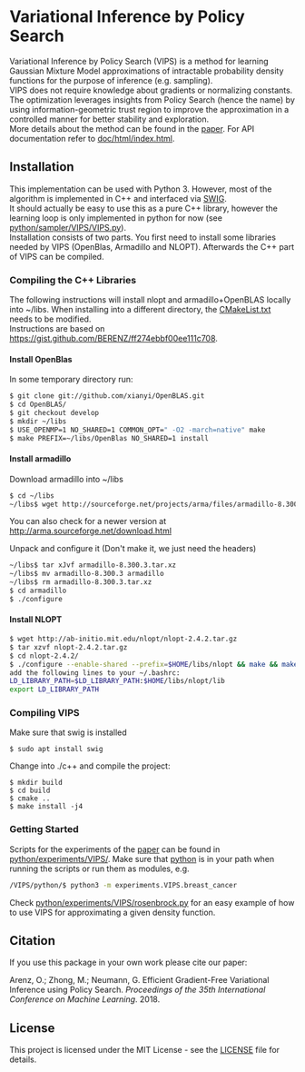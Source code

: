 # Variational Inference by Policy Search
Variational Inference by Policy Search (VIPS) is a method for learning Gaussian Mixture Model approximations of intractable probability density functions for the purpose of inference (e.g. sampling).<br>
VIPS does not require knowledge about gradients or normalizing constants. The optimization leverages insights from Policy Search (hence the name) by using information-geometric trust region to improve the approximation in a controlled manner for better stability and exploration.<br>
More details about the method can be found in the [paper](http://www.ausy.tu-darmstadt.de/uploads/Team/OlegArenz/VIPS.pdf).
For API documentation refer to [doc/html/index.html](doc/html/index.html).

## Installation
This implementation can be used with Python 3. However, most of the algorithm is implemented in C++ and interfaced via [SWIG](http://www.swig.org).<br>
It should actually be easy to use this as a pure C++ library, however the learning loop is only implemented in python for now (see [python/sampler/VIPS/VIPS.py](python/sampler/VIPS/VIPS.py)).<br>
Installation consists of two parts. You first need to install some libraries needed by VIPS (OpenBlas, Armadillo and NLOPT). Afterwards the C++ part of VIPS can be compiled.

### Compiling the C++ Libraries
The following instructions will install nlopt and armadillo+OpenBLAS locally into ~/libs.
When installing into a different directory, the [CMakeList.txt](CMakeList.txt) needs to be modified.<br>
Instructions are based on https://gist.github.com/BERENZ/ff274ebbf00ee111c708.

#### Install OpenBlas
In some temporary directory run:

```bash
$ git clone git://github.com/xianyi/OpenBLAS.git
$ cd OpenBLAS/
$ git checkout develop
$ mkdir ~/libs
$ USE_OPENMP=1 NO_SHARED=1 COMMON_OPT=" -O2 -march=native" make
$ make PREFIX=~/libs/OpenBlas NO_SHARED=1 install
```

#### Install armadillo
Download armadillo into ~/libs

```bash
$ cd ~/libs
~/libs$ wget http://sourceforge.net/projects/arma/files/armadillo-8.300.3.tar.xz
```
You can also check for a newer version at http://arma.sourceforge.net/download.html

Unpack and configure it (Don't make it, we just need the headers)

```bash
~/libs$ tar xJvf armadillo-8.300.3.tar.xz
~/libs$ mv armadillo-8.300.3 armadillo
~/libs$ rm armadillo-8.300.3.tar.xz
$ cd armadillo
$ ./configure
```

#### Install NLOPT
```bash
$ wget http://ab-initio.mit.edu/nlopt/nlopt-2.4.2.tar.gz
$ tar xzvf nlopt-2.4.2.tar.gz
$ cd nlopt-2.4.2/
$ ./configure --enable-shared --prefix=$HOME/libs/nlopt && make && make install
add the following lines to your ~/.bashrc:
LD_LIBRARY_PATH=$LD_LIBRARY_PATH:$HOME/libs/nlopt/lib
export LD_LIBRARY_PATH
```

### Compiling VIPS
Make sure that swig is installed

```
$ sudo apt install swig
```
Change into ./c++ and compile the project:

```
$ mkdir build
$ cd build
$ cmake ..
$ make install -j4
```

### Getting Started
Scripts for the experiments of the [paper](http://www.ausy.tu-darmstadt.de/uploads/Team/OlegArenz/VIPS.pdf) can be found in [python/experiments/VIPS/](python/experiments/VIPS/).
Make sure that [python](python) is in your path when running the scripts or run them as modules, e.g.
```bash
/VIPS/python/$ python3 -m experiments.VIPS.breast_cancer
```
Check [python/experiments/VIPS/rosenbrock.py](python/experiments/VIPS/rosenbrock.py) for an easy example of how to use VIPS for approximating a given density function.

## Citation
If you use this package in your own work please cite our paper:

Arenz, O.; Zhong, M.; Neumann, G. Efficient Gradient-Free Variational Inference using Policy Search. _Proceedings of the 35th International Conference on Machine Learning_. 2018.

## License
This project is licensed under the MIT License - see the [LICENSE](LICENSE) file for details.

